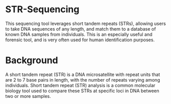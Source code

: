 # STR-Sequencing
This sequencing tool leverages short tandem repeats (STRs), allowing users to take DNA sequences of any length, and match them to a database of known DNA samples from individuals. This is an especially useful and forensic tool, and is very often used for human identification purposes.

# Background
A short tandem repeat (STR) is a DNA microsatellite with repeat units that are 2 to 7 base pairs in length, with the number of repeats varying among individuals. Short tandem repeat (STR) analysis is a common molecular biology tool used to compare these STRs at specific loci in DNA between two or more samples.
